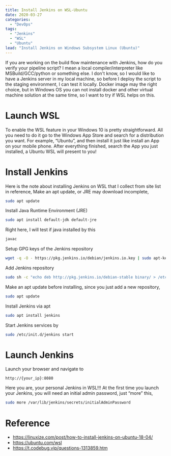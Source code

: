 ```yaml
---
title: Install Jenkins on WSL-Ubuntu
date: 2020-03-27
categories:
  - "DevOps"
tags:
  - "Jenkins"
  - "WSL"
  - "Ubuntu"
lead: "Install Jenkins on Windows Subsystem Linux (Ubuntu)"
---
```

If you are working on the build flow maintenance with Jenkins, how do you verify your pipeline script? I mean a local compiler/interpreter like MSBuild/GCC/python or something else. I don't know, so I would like to have a Jenkins server in my local machine, so before I deploy the script to the staging environment, I can test it locally. Docker image may the right choice, but in Windows OS you can not install docker and other virtual machine solution at the same time, so I want to try if WSL helps on this.
# Launch WSL
To enable the WSL feature in your Windows 10 is pretty straightforward. All you need to do it go to the Windows App Store and search for a distribution you want. For example, “Ubuntu”, and then install it just like install an App on your mobile phone. After everything finished, search the App you just installed, a Ubuntu WSL will present to you!
# Install Jenkins
Here is the note about installing Jenkins on WSL that I collect from site list in reference,
Make an apt update, or JRE may download incomplete,
```sh
sudo apt update
```
Install Java Runtime Environment (JRE)
```sh
sudo apt install default-jdk default-jre
```
Right here, I will test if java installed by this
```sh
javac
```
Setup GPG keys of the Jenkins repository
```sh
wget -q -O - https://pkg.jenkins.io/debian/jenkins.io.key | sudo apt-key add -
```
Add Jenkins repository
```sh
sudo sh -c "echo deb http://pkg.jenkins.io/debian-stable binary/ > /etc/apt/sources.list.d/jenkins.list"
```
Make an apt update before installing, since you just add a new repository,
```sh
sudo apt update
```
Install Jenkins via apt
```sh
sudo apt install jenkins
```
Start Jenkins services by
```sh
sudo /etc/init.d/jenkins start
```
# Launch Jenkins
Launch your browser and navigate to
```plaintext
http://{your_ip}:8080
```
Here you are, your personal Jenkins in WSL!!! At the first time you launch your Jenkins, you will need an initial admin password, just “more” this,
```sh
sudo more /var/lib/jenkins/secrets/initialAdminPassword
```
# Reference
- <https://linuxize.com/post/how-to-install-jenkins-on-ubuntu-18-04/>
- <https://ubuntu.com/wsl>
- <https://t.codebug.vip/questions-1313859.htm>